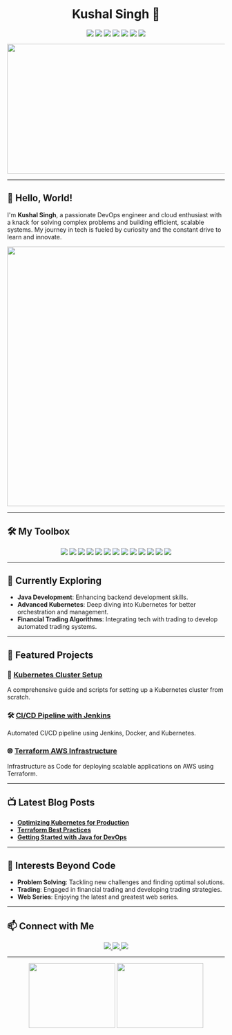 <h1 align="center">Kushal Singh 🚀</h1>

<p align="center">
  <img src="https://img.shields.io/badge/DevOps-Docker-2496ED?style=for-the-badge&logo=docker&logoColor=white"/>
  <img src="https://img.shields.io/badge/DevOps-Kubernetes-326CE5?style=for-the-badge&logo=kubernetes&logoColor=white"/>
  <img src="https://img.shields.io/badge/CI/CD-Jenkins-D24939?style=for-the-badge&logo=jenkins&logoColor=white"/>
  <img src="https://img.shields.io/badge/Cloud-AWS-232F3E?style=for-the-badge&logo=amazon-aws&logoColor=white"/>
  <img src="https://img.shields.io/badge/Cloud-Azure-0078D4?style=for-the-badge&logo=microsoft-azure&logoColor=white"/>
  <img src="https://img.shields.io/badge/IaC-Terraform-7B42BC?style=for-the-badge&logo=terraform&logoColor=white"/>
  <img src="https://img.shields.io/badge/Language-Java-007396?style=for-the-badge&logo=java&logoColor=white"/>
</p>

<p align="center">
  <img src="https://media.giphy.com/media/f3iwJFOVOwuy7K6FFw/giphy.gif" width="600" height="300"/>
</p>

---

## 👋 Hello, World!

I'm **Kushal Singh**, a passionate DevOps engineer and cloud enthusiast with a knack for solving complex problems and building efficient, scalable systems. My journey in tech is fueled by curiosity and the constant drive to learn and innovate.

<p align="center">
  <img src="https://media.giphy.com/media/13HgwGsXF0aiGY/giphy.gif" width="600"/>
</p>

---

## 🛠️ My Toolbox

<p align="center">
  <img src="https://img.shields.io/badge/Docker-2496ED?style=for-the-badge&logo=docker&logoColor=white"/>
  <img src="https://img.shields.io/badge/Kubernetes-326CE5?style=for-the-badge&logo=kubernetes&logoColor=white"/>
  <img src="https://img.shields.io/badge/Jenkins-D24939?style=for-the-badge&logo=jenkins&logoColor=white"/>
  <img src="https://img.shields.io/badge/AWS-232F3E?style=for-the-badge&logo=amazon-aws&logoColor=white"/>
  <img src="https://img.shields.io/badge/Azure-0078D4?style=for-the-badge&logo=microsoft-azure&logoColor=white"/>
  <img src="https://img.shields.io/badge/Terraform-7B42BC?style=for-the-badge&logo=terraform&logoColor=white"/>
  <img src="https://img.shields.io/badge/Java-007396?style=for-the-badge&logo=java&logoColor=white"/>
  <img src="https://img.shields.io/badge/Python-3776AB?style=for-the-badge&logo=python&logoColor=white"/>
  <img src="https://img.shields.io/badge/Bash-4EAA25?style=for-the-badge&logo=gnu-bash&logoColor=white"/>
  <img src="https://img.shields.io/badge/Git-F05032?style=for-the-badge&logo=git&logoColor=white"/>
  <img src="https://img.shields.io/badge/Ansible-EE0000?style=for-the-badge&logo=ansible&logoColor=white"/>
  <img src="https://img.shields.io/badge/Prometheus-E6522C?style=for-the-badge&logo=prometheus&logoColor=white"/>
  <img src="https://img.shields.io/badge/Grafana-F46800?style=for-the-badge&logo=grafana&logoColor=white"/>
</p>

---

## 🌱 Currently Exploring

- **Java Development**: Enhancing backend development skills.
- **Advanced Kubernetes**: Deep diving into Kubernetes for better orchestration and management.
- **Financial Trading Algorithms**: Integrating tech with trading to develop automated trading systems.

---

## 🌟 Featured Projects

### 🚀 [Kubernetes Cluster Setup](https://github.com/yourusername/project1)
A comprehensive guide and scripts for setting up a Kubernetes cluster from scratch.

### 🛠️ [CI/CD Pipeline with Jenkins](https://github.com/yourusername/project2)
Automated CI/CD pipeline using Jenkins, Docker, and Kubernetes.

### 🌐 [Terraform AWS Infrastructure](https://github.com/yourusername/project3)
Infrastructure as Code for deploying scalable applications on AWS using Terraform.

---

## 📺 Latest Blog Posts

- **[Optimizing Kubernetes for Production](https://yourblog.com/kubernetes-production)**
- **[Terraform Best Practices](https://yourblog.com/terraform-best-practices)**
- **[Getting Started with Java for DevOps](https://yourblog.com/java-devops)**

---

## 🌌 Interests Beyond Code

- **Problem Solving**: Tackling new challenges and finding optimal solutions.
- **Trading**: Engaged in financial trading and developing trading strategies.
- **Web Series**: Enjoying the latest and greatest web series.

---

## 📫 Connect with Me

<p align="center">
  <a href="mailto:kushaltanwar5@gmail.com">
    <img src="https://img.shields.io/badge/Email-D14836?style=for-the-badge&logo=gmail&logoColor=white"/>
  </a>
  <a href="[https://www.linkedin.com/in/kushal-singh](https://www.linkedin.com/in/kushal-singh-4a7485221/)">
    <img src="https://img.shields.io/badge/LinkedIn-0077B5?style=for-the-badge&logo=linkedin&logoColor=white"/>
  </a>
  <a href="https://twitter.com/KushalDevOps">
    <img src="https://img.shields.io/badge/Twitter-1DA1F2?style=for-the-badge&logo=twitter&logoColor=white"/>
  </a>
</p>

---

<p align="center">
  <img src="https://media.giphy.com/media/l3vR3z8jAVvLHl4Ri/giphy.gif" width="200" height="150"/>
  <img src="https://media.giphy.com/media/3o7aD2saalBwwftBIY/giphy.gif" width="200" height="150"/>
</p>
